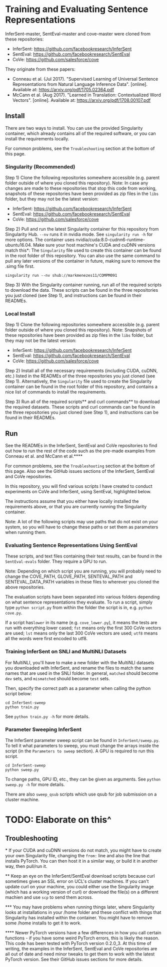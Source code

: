 # Training and Evaluating Sentence Representations 

InferSent-master, SentEval-master and cove-master were cloned from these repositories:
- InferSent: https://github.com/facebookresearch/InferSent
- SentEval: https://github.com/facebookresearch/SentEval
- CoVe: https://github.com/salesforce/cove
        
They originate from these papers:
- Conneau et al. (Jul 2017). "Supervised Learning of Universal Sentence Representations from Natural Language Inference Data". [online]. Available at: https://arxiv.org/pdf/1705.02364.pdf
- McCann et al. (Aug 2017). "Learned in Translation: Contextualized Word Vectors". [online]. Available at: https://arxiv.org/pdf/1708.00107.pdf




## Install

There are two ways to install. You can use the provided Singularity container, which already contains all of the required software, or you can install the requirements locally.

For common problems, see the `Troubleshooting` section at the bottom of this page.

### Singularity (Recommended)

Step 1) Clone the following repositories somewhere accessible (e.g. parent folder outside of where you cloned this repository). Note: In case any changes are made to these repositories that stop this code from working, snapshots of these repositories have been provided as zip files in the `libs` folder, but they may not be the latest version:
- InferSent: https://github.com/facebookresearch/InferSent
- SentEval: https://github.com/facebookresearch/SentEval
- CoVe: https://github.com/salesforce/cove

Step 2) Pull and run the latest Singularity container for this repository from Singularity Hub. `--nv` runs it in nvidia mode. See `singularity run -h` for more options. The container uses nvidia/cuda:8.0-cudnn6-runtime-ubuntu16.04. Make sure your host machine's CUDA and cuDNN versions match this*: The `Singularity` file used to create this container can be found in the root folder of this repository. You can also use the same command to pull any later versions of the container in future, making sure to remove the .simg file first.
```
singularity run --nv shub://markmenezes11/COMPM091
```

Step 3) With the Singularity container running, run all of the required scripts to download the data. These scripts can be found in the three repositories you just cloned (see Step 1), and instructions can be found in their READMEs.

### Local Install

Step 1) Clone the following repositories somewhere accessible (e.g. parent folder outside of where you cloned this repository). Note: Snapshots of these repositories have been provided as zip files in the `libs` folder, but they may not be the latest version:
- InferSent: https://github.com/facebookresearch/InferSent
- SentEval: https://github.com/facebookresearch/SentEval
- CoVe: https://github.com/salesforce/cove

Step 2) Install all of the necessary requirements (including CUDA, cuDNN, etc.) listed in the READMEs of the three repositories you just cloned (see Step 1). Alternatively, the `Singularity` file used to create the Singularity container can be found in the root folder of this repository, and contains a nice list of commands to install the requirements.

Step 3) Run all of the required scripts** and curl commands** to download the required datasets. These scripts and curl commands can be found in the three repositories you just cloned (see Step 1), and instructions can be found in their READMEs.




## Run

See the READMEs in the InferSent, SentEval and CoVe repositories to find out how to run the rest of the code such as the pre-made examples from Conneau et al. and McCann et al.****

For common problems, see the `Troubleshooting` section at the bottom of this page. Also see the GitHub issues sections of the InferSent, SentEval and CoVe repositories.

In this repository, you will find various scripts I have created to conduct experiments on CoVe and InferSent, using SentEval, highlighted below.

The instructions assume that you either have locally installed the requirements above, or that you are currently running the Singularity container.

Note: A lot of the following scripts may use paths that do not exist on your system, so you will have to change these paths or set them as parameters when running them.

### Evaluating Sentence Representations Using SentEval

These scripts, and text files containing their test results, can be found in the `SentEval-evals` folder. They require a GPU to run.

Note: Depending on which script you are running, you will probably need to change the COVE_PATH, GLOVE_PATH, SENTEVAL_PATH and SENTEVAL_DATA_PATH variables in these files to wherever you cloned the above repositories.  

The evaluation scripts have been separated into various folders depending on what sentence representations they evaluate. To run a script, simply type `python script.py` from within the folder the script is in, e.g. `python cove.py`.

If a script has`lower` in its name (e.g. `cove_lower.py`), it means the tests are run with everything lower cased; `fst` means only the first 300 CoVe vectors are used; `lst` means only the last 300 CoVe vectors are used; `utf8` means all the words were first encoded to utf8.

### Training InferSent on SNLI and MultiNLI Datasets

For MultiNLI, you'll have to make a new folder with the MultiNLI datasets you downloaded with InferSent, and rename the files to match the same names that are used in the SNLI folder. In general, `matched` should become `dev` sets, and `mismatched` should become `test` sets.  

Then, specify the correct path as a parameter when calling the python script below:
```
cd InferSent-sweep
python train.py
```

See `python train.py -h` for more details.

### Parameter Sweeping InferSent

The InferSent parameter sweep script can be found in `InferSent/sweep.py`. To tell it what parameters to sweep, you must change the arrays inside the script (in the `Parameters to sweep` section). A GPU is required to run this script.
```
cd InferSent-sweep
python sweep.py
```

To change paths, GPU ID, etc., they can be given as arguments. See `python sweep.py -h` for more details.
 
There are also `sweep_qsub` scripts which use qsub for job submission on a cluster machine.

# TODO: Elaborate on this^




## Troubleshooting

\* If your CUDA and cuDNN versions do not match, you might have to create your own Singularity file, changing the `from:` line and also the line that installs PyTorch. You can then host it in a similar way, or build it in another way, then pull/run it.

\**  Keep an eye on the InferSent/SentEval download scripts because curl sometimes gives an SSL error on UCL's cluster machines. If you can't update curl on your machine, you could either use the Singularity image (which has a working version of curl) or download the file(s) on a different machien and use `scp` to send them across.

\*** You may have problems when running things later, where Singularity looks at installations in your /home folder and these conflict with things that Singularity has installed within the container. You might have to remove some /home installs to get it to work.

\**** Newer PyTorch versions have a few differences in how you call certain functions - if you have some weird PyTorch errors, this is likely the reason. This code has been tested with PyTorch version 0.2.0_3. At this time of writing, the examples in the InferSent, SentEval and CoVe repositories are all out of date and need minor tweaks to get them to work with the latest PyTorch version. See their GitHub issues sections for more details. 